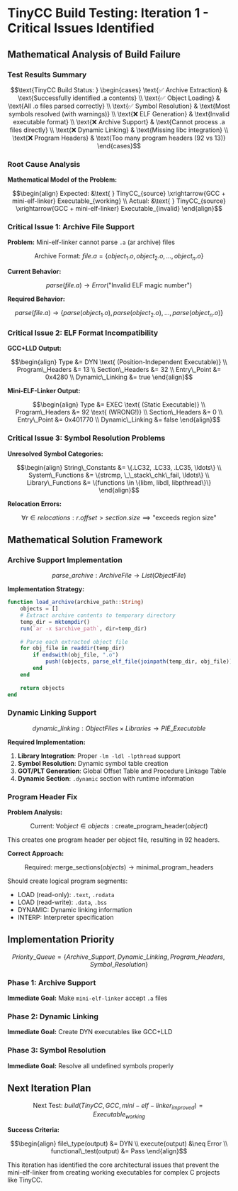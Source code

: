 # TinyCC Build Testing: Iteration 1 - Critical Issues Identified

## Mathematical Analysis of Build Failure

### Test Results Summary

```math
\text{TinyCC Build Status: } \begin{cases}
\text{✅ Archive Extraction} & \text{Successfully identified .a contents} \\
\text{✅ Object Loading} & \text{All .o files parsed correctly} \\
\text{✅ Symbol Resolution} & \text{Most symbols resolved (with warnings)} \\
\text{❌ ELF Generation} & \text{Invalid executable format} \\
\text{❌ Archive Support} & \text{Cannot process .a files directly} \\
\text{❌ Dynamic Linking} & \text{Missing libc integration} \\
\text{❌ Program Headers} & \text{Too many program headers (92 vs 13)}
\end{cases}
```

### Root Cause Analysis

**Mathematical Model of the Problem:**

```math
\begin{align}
Expected: &\text{ } TinyCC_{source} \xrightarrow{GCC + mini-elf-linker} Executable_{working} \\
Actual: &\text{ } TinyCC_{source} \xrightarrow{GCC + mini-elf-linker} Executable_{invalid}
\end{align}
```

### Critical Issue 1: Archive File Support

**Problem:** Mini-elf-linker cannot parse `.a` (ar archive) files

```math
\text{Archive Format: } file.a = \{object_1.o, object_2.o, \ldots, object_n.o\}
```

**Current Behavior:**
```math
parse(file.a) \to Error(\text{"Invalid ELF magic number"})
```

**Required Behavior:**
```math
parse(file.a) \to \{parse(object_1.o), parse(object_2.o), \ldots, parse(object_n.o)\}
```

### Critical Issue 2: ELF Format Incompatibility

**GCC+LLD Output:**
```math
\begin{align}
Type &= DYN \text{ (Position-Independent Executable)} \\
Program\_Headers &= 13 \\
Section\_Headers &= 32 \\
Entry\_Point &= 0x4280 \\
Dynamic\_Linking &= true
\end{align}
```

**Mini-ELF-Linker Output:**
```math
\begin{align}
Type &= EXEC \text{ (Static Executable)} \\
Program\_Headers &= 92 \text{ (WRONG!)} \\
Section\_Headers &= 0 \\
Entry\_Point &= 0x401770 \\
Dynamic\_Linking &= false
\end{align}
```

### Critical Issue 3: Symbol Resolution Problems

**Unresolved Symbol Categories:**
```math
\begin{align}
String\_Constants &= \{.LC32, .LC33, .LC35, \ldots\} \\
System\_Functions &= \{strcmp, \_\_stack\_chk\_fail, \ldots\} \\
Library\_Functions &= \{functions \in \{libm, libdl, libpthread\}\}
\end{align}
```

**Relocation Errors:**
```math
\forall r \in relocations: r.offset > section.size \implies \text{"exceeds region size"}
```

## Mathematical Solution Framework

### Archive Support Implementation

```math
parse\_archive: ArchiveFile \to List(ObjectFile)
```

**Implementation Strategy:**
```julia
function load_archive(archive_path::String)
    objects = []
    # Extract archive contents to temporary directory  
    temp_dir = mktempdir()
    run(`ar -x $archive_path`, dir=temp_dir)
    
    # Parse each extracted object file
    for obj_file in readdir(temp_dir)
        if endswith(obj_file, ".o")
            push!(objects, parse_elf_file(joinpath(temp_dir, obj_file)))
        end
    end
    
    return objects
end
```

### Dynamic Linking Support

```math
dynamic\_linking: ObjectFiles \times Libraries \to PIE\_Executable
```

**Required Implementation:**
1. **Library Integration**: Proper `-lm -ldl -lpthread` support
2. **Symbol Resolution**: Dynamic symbol table creation  
3. **GOT/PLT Generation**: Global Offset Table and Procedure Linkage Table
4. **Dynamic Section**: `.dynamic` section with runtime information

### Program Header Fix

**Problem Analysis:**
```math
\text{Current: } \forall object \in objects: \text{create\_program\_header}(object)
```

This creates one program header per object file, resulting in 92 headers.

**Correct Approach:**
```math
\text{Required: } \text{merge\_sections}(objects) \to \text{minimal\_program\_headers}
```

Should create logical program segments:
- LOAD (read-only): `.text`, `.rodata`
- LOAD (read-write): `.data`, `.bss`  
- DYNAMIC: Dynamic linking information
- INTERP: Interpreter specification

## Implementation Priority

```math
Priority\_Queue = \{Archive\_Support, Dynamic\_Linking, Program\_Headers, Symbol\_Resolution\}
```

### Phase 1: Archive Support
**Immediate Goal:** Make `mini-elf-linker` accept `.a` files

### Phase 2: Dynamic Linking  
**Immediate Goal:** Create DYN executables like GCC+LLD

### Phase 3: Symbol Resolution
**Immediate Goal:** Resolve all undefined symbols properly

## Next Iteration Plan

```math
\text{Next Test: } build(TinyCC, GCC, mini-elf-linker_{improved}) = Executable_{working}
```

**Success Criteria:**
```math
\begin{align}
file\_type(output) &= DYN \\
execute(output) &\neq Error \\
functional\_test(output) &= Pass
\end{align}
```

This iteration has identified the core architectural issues that prevent the mini-elf-linker from creating working executables for complex C projects like TinyCC.